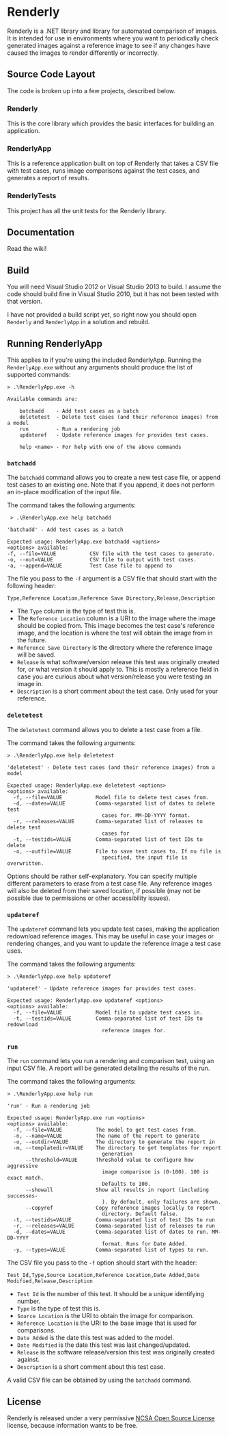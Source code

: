 # Renderly

Renderly is a .NET library and library for automated comparison of images. It is intended for use in environments where you want to periodically check generated images against a reference image to see if any changes have caused the images to render differently or incorrectly.

## Source Code Layout

The code is broken up into a few projects, described below.

### Renderly

This is the core library which provides the basic interfaces for building an application.

### RenderlyApp

This is a reference application built on top of Renderly that takes a CSV file with test cases, runs image comparisons against the test cases, and generates a report of results.

### RenderlyTests

This project has all the unit tests for the Renderly library.

## Documentation

Read the wiki!

## Build

You will need Visual Studio 2012 or Visual Studio 2013 to build. I assume the code should build fine in Visual Studio 2010, but it has not been tested with that version.

I have not provided a build script yet, so right now you should open `Renderly` and `RenderlyApp` in a solution and rebuild.

## Running RenderlyApp

This applies to if you're using the included RenderlyApp. Running the `RenderlyApp.exe` without any arguments should produce the list of supported commands:

    > .\RenderlyApp.exe -h

    Available commands are:

        batchadd    - Add test cases as a batch
        deletetest  - Delete test cases (and their reference images) from a model
        run         - Run a rendering job
        updateref   - Update reference images for provides test cases.

        help <name> - For help with one of the above commands

### `batchadd`

The `batchadd` command allows you to create a new test case file, or append test cases to an existing one. Note that if you append, it does not perform an in-place modification of the input file.

The command takes the following arguments:

     > .\RenderlyApp.exe help batchadd

    'batchadd' - Add test cases as a batch

    Expected usage: RenderlyApp.exe batchadd <options>
    <options> available:
    -f, --file=VALUE           CSV file with the test cases to generate.
    -o, --out=VALUE            CSV file to output with test cases.
    -a, --append=VALUE         Test Case file to append to

The file you pass to the `-f` argument is a CSV file that should start with the following header:

    Type,Reference Location,Reference Save Directory,Release,Description

* The `Type` column is the type of test this is.
* The `Reference Location` column is a URI to the image where the image should be copied from. This image becomes the test case's reference image, and the location is where the test will obtain the image from in the future.
* `Reference Save Directory` is the directory where the reference image will be saved.
* `Release` is what software/version release this test was originally created for, or what version it should apply to. This is mostly a reference field in case you are curious about what version/release you were testing an image in.
* `Description` is a short comment about the test case. Only used for your reference.


### `deletetest`

The `deletetest` command allows you to delete a test case from a file.

The command takes the following arguments:

    > .\RenderlyApp.exe help deletetest

    'deletetest' - Delete test cases (and their reference images) from a model

    Expected usage: RenderlyApp.exe deletetest <options>
    <options> available:
      -f, --file=VALUE           Model file to delete test cases from.
      -d, --dates=VALUE          Comma-separated list of dates to delete test
                                   cases for. MM-DD-YYYY format.
      -r, --releases=VALUE       Comma-separated list of releases to delete test
                                   cases for
      -t, --testids=VALUE        Comma-separated list of test IDs to delete
      -o, --outfile=VALUE        File to save test cases to. If no file is
                                   specified, the input file is overwritten.

Options should be rather self-explanatory. You can specify multiple different parameters to erase from a test case file. Any reference images will also be deleted from their saved location, if possible (may not be possible due to permissions or other accessibility issues).

### `updateref`

The `updateref` command lets you update test cases, making the application redownload reference images. This may be useful in case your images or rendering changes, and you want to update the reference image a test case uses.

The command takes the following arguments:

    > .\RenderlyApp.exe help updateref

    'updateref' - Update reference images for provides test cases.

    Expected usage: RenderlyApp.exe updateref <options>
    <options> available:
      -f, --file=VALUE           Model file to update test cases in.
      -t, --testids=VALUE        Comma-separated list of test IDs to redownload
                                   reference images for.

### `run`

The `run` command lets you run a rendering and comparison test, using an input CSV file. A report will be generated detailing the results of the run.

The command takes the following arguments:

    > .\RenderlyApp.exe help run

    'run' - Run a rendering job

    Expected usage: RenderlyApp.exe run <options>
    <options> available:
      -f, --file=VALUE           The model to get test cases from.
      -n, --name=VALUE           The name of the report to generate
      -o, --outdir=VALUE         The directory to generate the report in
      -m, --templatedir=VALUE    The directory to get templates for report
                                   generation
          --threshold=VALUE      Threshold value to configure how aggressive
                                   image comparison is (0-100). 100 is exact match.
                                   Defaults to 100.
          --showall              Show all results in report (including successes-
                                   ). By default, only failures are shown.
          --copyref              Copy reference images locally to report
                                   directory. Default false.
      -t, --testids=VALUE        Comma-separated list of test IDs to run
      -r, --releases=VALUE       Comma-separated list of releases to run
      -d, --dates=VALUE          Comma-separated list of dates to run. MM-DD-YYYY
                                   format. Runs for Date Added.
      -y, --types=VALUE          Comma-separated list of types to run.

The CSV file you pass to the `-f` option should start with the header:

    Test Id,Type,Source Location,Reference Location,Date Added,Date Modified,Release,Description

* `Test Id` is the number of this test. It should be a unique identifying number.
* `Type` is the type of test this is.
* `Source Location` is the URI to obtain the image for comparison.
* `Reference Location` is the URI to the base image that is used for comparisons.
* `Date Added` is the date this test was added to the model.
* `Date Modified` is the date this test was last changed/updated.
* `Release` is the software release/version this test was originally created against.
* `Description` is a short comment about this test case.

A valid CSV file can be obtained by using the `batchadd` command.

## License

Renderly is released under a very permissive [NCSA Open Source License](https://github.com/mochify/renderly/blob/master/LICENSE.md) license, because information wants to be free.
